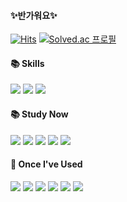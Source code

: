 #### ✨반가워요✨<br>

[![Hits](https://hits.seeyoufarm.com/api/count/incr/badge.svg?url=https%3A%2F%2Fgithub.com%2Fssungho&count_bg=%23D7C0AE&title_bg=%23EEE3CB&icon=&icon_color=%23FFFFFF&title=%E2%9C%8B+HELLO&edge_flat=false)](https://hits.seeyoufarm.com)
[![Solved.ac
프로필](http://mazassumnida.wtf/api/mini/generate_badge?boj=dkstjdgh98)](https://solved.ac/dkstjdgh98)

<div align="left">
  <h4> 📚 Skills </h4>
  <img src="https://img.shields.io/badge/C%23-9336B4?style=flat&logo=Csharp&logoColor=white"/>  
  <img src="https://img.shields.io/badge/C++-00599C?style=flat&logo=cplusplus&logoColor=white"/>
  <img src="https://img.shields.io/badge/Unity-000000?style=flat&logo=unity&logoColor=white"/>
</div>
  
<div align=left>
  <h4> 📚 Study Now </h4>
  <img src="https://img.shields.io/badge/C%23-9336B4?style=plastic&logo=Csharp&logoColor=white"/>  
  <img src="https://img.shields.io/badge/C++-00599C?style=plastic&logo=cplusplus&logoColor=white"/>
  <img src="https://img.shields.io/badge/Unity-000000?style=plastic&logo=unity&logoColor=white"/>
  <img src="https://img.shields.io/badge/Unreal Engine5-000000?style=plastic&logo=Unreal Engine&logoColor=white"/>
  <img src="https://img.shields.io/badge/Git-F05032?style=plastic&logo=git&logoColor=white"/>
</div>

<div align = left>
  <h4> 📑 Once I've Used </h4>
  <img src="https://img.shields.io/badge/HTML5-E34F26?style=plastic&logo=html5&logoColor=white"/>
  <img src="https://img.shields.io/badge/CSS3-1572B6?style=plastic&logo=css3&logoColor=white"/>
  <img src="https://img.shields.io/badge/Javascript-F7DF1E?style=plastic&logo=javascript&logoColor=white"/>
  <img src="https://img.shields.io/badge/React-61DAFB?style=plastic&logo=react&logoColor=white"/>
  <img src="https://img.shields.io/badge/GitLab-FC6D26?style=plastic&logo=gitlab&logoColor=white"/>
  <img src="https://img.shields.io/badge/MySQL-4479A1?style=plastic&logo=MySQL&logoColor=white">
</div>
